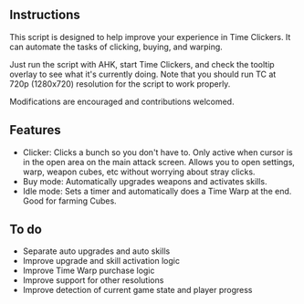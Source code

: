 ## Instructions
This script is designed to help improve your experience in Time Clickers. It can automate the tasks of clicking, buying, and warping. 

Just run the script with AHK, start Time Clickers, and check the tooltip overlay to see what it's currently doing. Note that you should run TC at 720p (1280x720) resolution for the script to work properly. 

Modifications are encouraged and contributions welcomed. 

## Features
- Clicker: Clicks a bunch so you don't have to. Only active when cursor is in the open area on the main attack screen. Allows you to open settings, warp, weapon cubes, etc without worrying about stray clicks. 
- Buy mode: Automatically upgrades weapons and activates skills. 
- Idle mode: Sets a timer and automatically does a Time Warp at the end. Good for farming Cubes. 

## To do
- Separate auto upgrades and auto skills
- Improve upgrade and skill activation logic
- Improve Time Warp purchase logic
- Improve support for other resolutions
- Improve detection of current game state and player progress